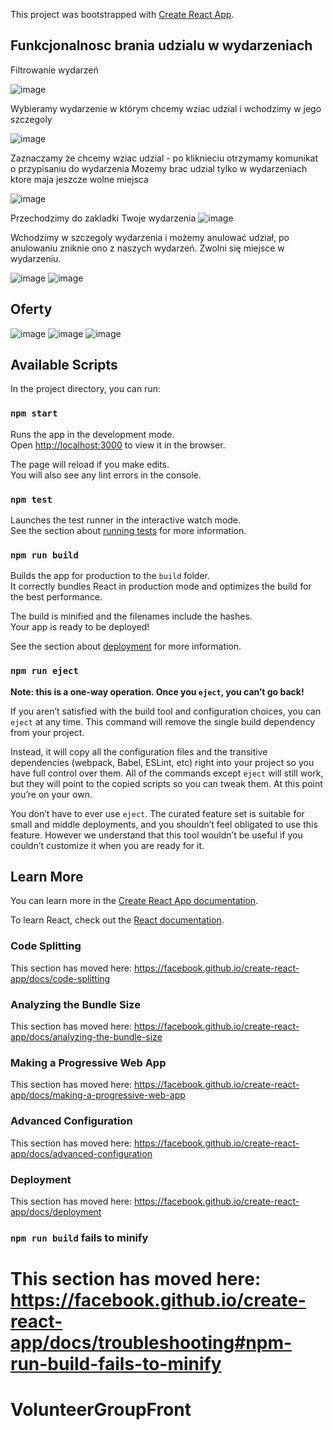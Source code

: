 
This project was bootstrapped with [Create React App](https://github.com/facebook/create-react-app).

## Funkcjonalnosc brania udzialu w wydarzeniach

Filtrowanie wydarzeń 

![image](https://user-images.githubusercontent.com/47774969/80964454-326fd700-8e11-11ea-9e7a-342b81e8a26c.png)



Wybieramy wydarzenie w którym chcemy wziac udzial i wchodzimy w jego szczegoly

![image](https://user-images.githubusercontent.com/47774969/80373736-d1d31e00-8895-11ea-9d40-992bda8daa92.png)

Zaznaczamy że chcemy wziac udzial - po kliknieciu otrzymamy komunikat o przypisaniu do wydarzenia 
Mozemy brac udzial tylko w wydarzeniach ktore maja jeszcze wolne miejsca

![image](https://user-images.githubusercontent.com/47774969/80964700-a1e5c680-8e11-11ea-83f2-60616bc6011d.png)

 Przechodzimy do zakladki Twoje wydarzenia
 ![image](https://user-images.githubusercontent.com/47774969/80964797-c80b6680-8e11-11ea-8a6d-94505f32e330.png)
 
 Wchodzimy w szczegoly wydarzenia i możemy anulować udział, po anulowaniu zniknie ono z naszych wydarzeń. Zwolni się miejsce w wydarzeniu.
 
 ![image](https://user-images.githubusercontent.com/47774969/80964867-e07b8100-8e11-11ea-8c0d-a70e1d26db2f.png)
![image](https://user-images.githubusercontent.com/47774969/80964978-10c31f80-8e12-11ea-843a-9e46da5f3384.png)

<h2>Oferty</h2>

![image](https://user-images.githubusercontent.com/47774969/81575048-dbd14280-93a6-11ea-9bf2-13c66c60480b.png)
![image](https://user-images.githubusercontent.com/47774969/81575099-ec81b880-93a6-11ea-9d84-fe779da36c26.png)
![image](https://user-images.githubusercontent.com/47774969/81575134-f7d4e400-93a6-11ea-8f4f-098eb1fda872.png)


 
 


## Available Scripts

In the project directory, you can run:

### `npm start`

Runs the app in the development mode.<br />
Open [http://localhost:3000](http://localhost:3000) to view it in the browser.

The page will reload if you make edits.<br />
You will also see any lint errors in the console.

### `npm test`

Launches the test runner in the interactive watch mode.<br />
See the section about [running tests](https://facebook.github.io/create-react-app/docs/running-tests) for more information.

### `npm run build`

Builds the app for production to the `build` folder.<br />
It correctly bundles React in production mode and optimizes the build for the best performance.

The build is minified and the filenames include the hashes.<br />
Your app is ready to be deployed!

See the section about [deployment](https://facebook.github.io/create-react-app/docs/deployment) for more information.

### `npm run eject`

**Note: this is a one-way operation. Once you `eject`, you can’t go back!**

If you aren’t satisfied with the build tool and configuration choices, you can `eject` at any time. This command will remove the single build dependency from your project.

Instead, it will copy all the configuration files and the transitive dependencies (webpack, Babel, ESLint, etc) right into your project so you have full control over them. All of the commands except `eject` will still work, but they will point to the copied scripts so you can tweak them. At this point you’re on your own.

You don’t have to ever use `eject`. The curated feature set is suitable for small and middle deployments, and you shouldn’t feel obligated to use this feature. However we understand that this tool wouldn’t be useful if you couldn’t customize it when you are ready for it.

## Learn More

You can learn more in the [Create React App documentation](https://facebook.github.io/create-react-app/docs/getting-started).

To learn React, check out the [React documentation](https://reactjs.org/).

### Code Splitting

This section has moved here: https://facebook.github.io/create-react-app/docs/code-splitting

### Analyzing the Bundle Size

This section has moved here: https://facebook.github.io/create-react-app/docs/analyzing-the-bundle-size

### Making a Progressive Web App

This section has moved here: https://facebook.github.io/create-react-app/docs/making-a-progressive-web-app

### Advanced Configuration

This section has moved here: https://facebook.github.io/create-react-app/docs/advanced-configuration

### Deployment

This section has moved here: https://facebook.github.io/create-react-app/docs/deployment

### `npm run build` fails to minify

This section has moved here: https://facebook.github.io/create-react-app/docs/troubleshooting#npm-run-build-fails-to-minify
=======
# VolunteerGroupFront

